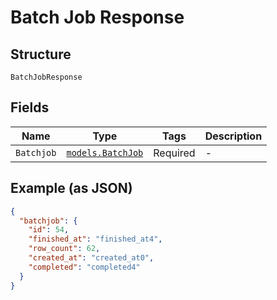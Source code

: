 
# Batch Job Response

## Structure

`BatchJobResponse`

## Fields

| Name | Type | Tags | Description |
|  --- | --- | --- | --- |
| `Batchjob` | [`models.BatchJob`](../../doc/models/batch-job.md) | Required | - |

## Example (as JSON)

```json
{
  "batchjob": {
    "id": 54,
    "finished_at": "finished_at4",
    "row_count": 62,
    "created_at": "created_at0",
    "completed": "completed4"
  }
}
```

